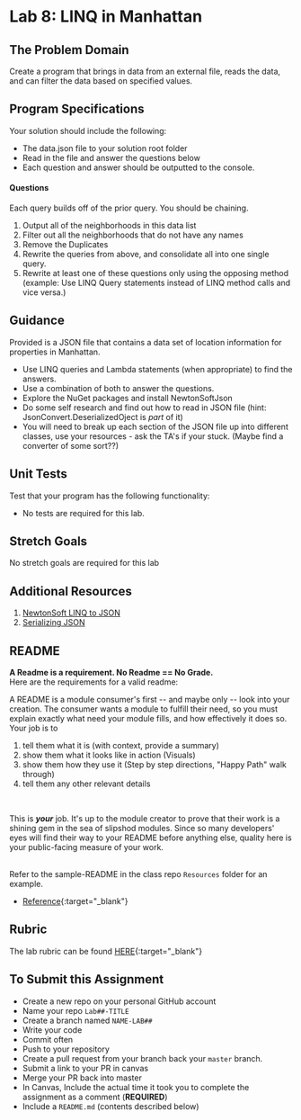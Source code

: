 # Lab 8: LINQ in Manhattan

## The Problem Domain
Create a program that brings in data from an external file, reads the data, and can filter the data based on specified values.


## Program Specifications
Your solution should include the following:
- The data.json file to your solution root folder
- Read in the file and answer the questions below
- Each question and answer should be outputted to the console.

#### Questions
Each query builds off of the prior query. You should be chaining. 

1. Output all of the neighborhoods in this data list
2. Filter out all the neighborhoods that do not have any names
3. Remove the Duplicates
4. Rewrite the queries from above, and consolidate all into one single query.
5. Rewrite at least one of these questions only using the opposing method (example: Use LINQ Query statements instead of LINQ method calls and vice versa.)


## Guidance
Provided is a JSON file that contains a data set of location information for properties in Manhattan.
- Use LINQ queries and Lambda statements (when appropriate) to find the answers. 
- Use a combination of both to answer the questions. 
- Explore the NuGet packages and install NewtonSoftJson
- Do some self research and find out how to read in JSON file (hint: JsonConvert.DeserializedOject is *part* of it)
- You will need to break up each section of the JSON file up into different classes, use your resources - ask the TA's if your stuck. (Maybe find a converter of some sort??)


## Unit Tests
Test that your program has the following functionality:
- No tests are required for this lab.

## Stretch Goals
No stretch goals are required for this lab

## Additional Resources
1. [NewtonSoft LINQ to JSON](https://www.newtonsoft.com/json/help/html/LINQtoJSON.htm)
2. [Serializing JSON](https://www.newtonsoft.com/json/help/html/SerializingJSON.htm)


## README
**A Readme is a requirement. No Readme == No Grade.** <br />
Here are the requirements for a valid readme: <br />

A README is a module consumer's first -- and maybe only -- look into your creation. The consumer wants a module to fulfill their need, so you must explain exactly what need your module fills, and how effectively it does so.
<br />
Your job is to

1. tell them what it is (with context, provide a summary)
2. show them what it looks like in action (Visuals)
3. show them how they use it (Step by step directions, "Happy Path" walk through)
4. tell them any other relevant details
<br />

This is ***your*** job. It's up to the module creator to prove that their work is a shining gem in the sea of slipshod modules. Since so many developers' eyes will find their way to your README before anything else, quality here is your public-facing measure of your work.

<br /> Refer to the sample-README in the class repo `Resources` folder for an example. 
- [Reference](https://github.com/noffle/art-of-readme){:target="_blank"} 


## Rubric

The lab rubric can be found [HERE](../Resources/rubric){:target="_blank"} 

## To Submit this Assignment
- Create a new repo on your personal GitHub account
- Name your repo `Lab##-TITLE`
- Create a branch named `NAME-LAB##`
- Write your code
- Commit often
- Push to your repository
- Create a pull request from your branch back your `master` branch.
- Submit a link to your PR in canvas
- Merge your PR back into master
- In Canvas, Include the actual time it took you to complete the assignment as a comment (**REQUIRED**)
- Include a `README.md` (contents described below)



